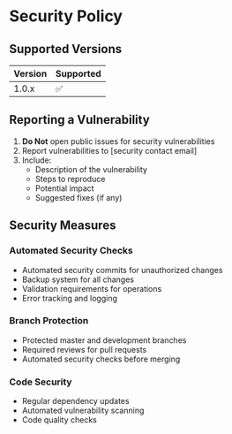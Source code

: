 # Security Policy

## Supported Versions

| Version | Supported          |
| ------- | ------------------ |
| 1.0.x   | :white_check_mark: |

## Reporting a Vulnerability

1. **Do Not** open public issues for security vulnerabilities
2. Report vulnerabilities to [security contact email]
3. Include:
   - Description of the vulnerability
   - Steps to reproduce
   - Potential impact
   - Suggested fixes (if any)

## Security Measures

### Automated Security Checks
- Automated security commits for unauthorized changes
- Backup system for all changes
- Validation requirements for operations
- Error tracking and logging

### Branch Protection
- Protected master and development branches
- Required reviews for pull requests
- Automated security checks before merging

### Code Security
- Regular dependency updates
- Automated vulnerability scanning
- Code quality checks 